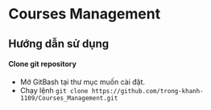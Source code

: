 # Courses Management
## Hướng dẫn sử dụng
#### Clone git repository
- Mở GitBash tại thư mục muốn cài đặt.
- Chạy lệnh `git clone https://github.com/trong-khanh-1109/Courses_Management.git`
